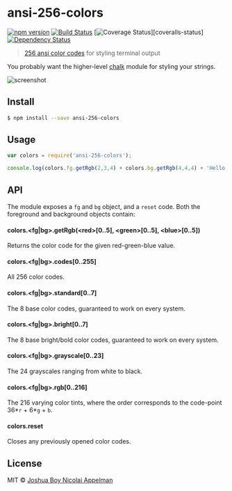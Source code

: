 # ansi-256-colors

[![npm version][npm-badge]][npm-url]
[![Build Status][travis-badge]][travis-url]
[![Coverage Status][coveralls-badge]][coveralls-status]
[![Dependency Status][david-badge]][david-url]

> [256 ansi color codes](https://en.wikipedia.org/wiki/ANSI_escape_code#Colors) for styling terminal output

You probably want the higher-level [chalk](https://github.com/sindresorhus/chalk) module for styling your strings.

![screenshot](https://i.imgur.com/Kilr0mC.png?1)


## Install

```sh
$ npm install --save ansi-256-colors
```

## Usage

```js
var colors = require('ansi-256-colors');

console.log(colors.fg.getRgb(2,3,4) + colors.bg.getRgb(4,4,4) + 'Hello world!' + colors.reset);
```

## API

The module exposes a `fg` and `bg` object, and a `reset` code. Both the foreground and background objects contain:

#### colors.\<fg|bg\>.getRgb(\<red\>[0..5], \<green\>[0..5], \<blue\>[0..5])

Returns the color code for the given red-green-blue value.

#### colors.\<fg|bg\>.codes[0..255]

All 256 color codes.

#### colors.\<fg|bg\>.standard[0..7]

The 8 base color codes, guaranteed to work on every system.

#### colors.\<fg|bg\>.bright[0..7]

The 8 base bright/bold color codes, guaranteed to work on every system.

#### colors.\<fg|bg\>.grayscale[0..23]

The 24 grayscales ranging from white to black.

#### colors.\<fg|bg\>.rgb[0..216]

The 216 varying color tints, where the order corresponds to the code-point 36\*`r` + 6\*`g` + `b`.

#### colors.reset

Closes any previously opened color codes.

## License

MIT © [Joshua Boy Nicolai Appelman](http://jbnicolai.com)

[npm-badge]: https://badge.fury.io/js/ansi-256-colors.svg
[npm-url]: https://badge.fury.io/js/ansi-256-colors
[travis-badge]: https://api.travis-ci.org/jbnicolai/ansi-256-colors.svg
[travis-url]: https://travis-ci.org/jbnicolai/ansi-256-colors
[coveralls-badge]:https://coveralls.io/repos/jbnicolai/ansi-256-colors/badge.svg?branch=master&service=github
[coveralls-url]: https://coveralls.io/github/jbnicolai/ansi-256-colors?branch=master
[david-badge]: https://david-dm.org/jbnicolai/ansi-256-colors.svg
[david-url]: https://david-dm.org/jbnicolai/ansi-256-colors
